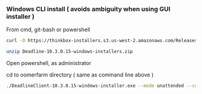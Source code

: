 ### Windows CLI install ( avoids ambiguity when using GUI installer )

From cmd, git-bash or powershell
```sh
curl -O https://thinkbox-installers.s3.us-west-2.amazonaws.com/Releases/Deadline/10.3/4_10.3.0.15/Deadline-10.3.0.15-windows-installers.zip

unzip Deadline-10.3.0.15-windows-installers.zip
```

Open powershell, as administrator

cd to oomerfarm directory ( same as command line above )
```sh
./DeadlineClient-10.3.0.15-windows-installer.exe --mode unattended --connectiontype Direct --repositorydir //hub.oomer.org/DeadlineRepository10 --slavestartup false --unattendedmodeui minimal
```